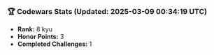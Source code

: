 ### 🏆 Codewars Stats (Updated: 2025-03-09 00:34:19 UTC)

- **Rank:** 8 kyu
- **Honor Points:** 3
- **Completed Challenges:** 1
